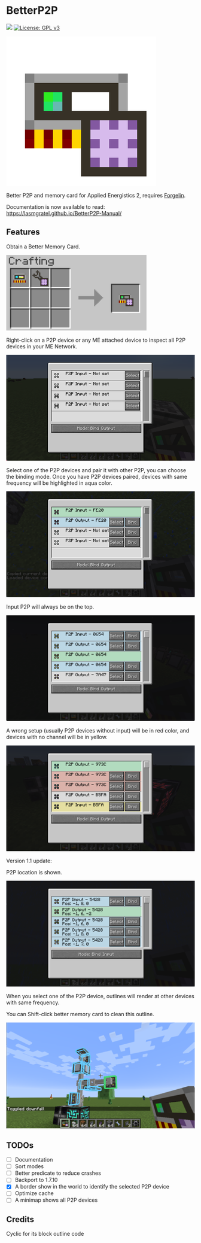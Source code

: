 # BetterP2P

![](https://cf.way2muchnoise.eu/versions/538092.svg) [![License: GPL v3](https://img.shields.io/badge/License-GPLv3-blue.svg)](https://www.gnu.org/licenses/gpl-3.0) 

![logo](logo.png)

Better P2P and memory card for Applied Energistics 2, requires [Forgelin](https://www.curseforge.com/minecraft/mc-mods/shadowfacts-forgelin).

Documentation is now available to read: <https://lasmgratel.github.io/BetterP2P-Manual/>

## Features

Obtain a Better Memory Card.

![](img/showcase0.png)

Right-click on a P2P device or any ME attached device to inspect all P2P devices in your ME Network.

![](img/showcase1.png)

Select one of the P2P devices and pair it with other P2P, you can choose the binding mode. Once you have P2P devices paired, devices with same frequency will be highlighted in aqua color.

![](img/showcase2.png)

Input P2P will always be on the top.

![](img/showcase3.png)

A wrong setup (usually P2P devices without input) will be in red color, and devices with no channel will be in yellow.

![](img/showcase4.png)

Version 1.1 update:

P2P location is shown.

![](img/showcase5.png)

When you select one of the P2P device, outlines will render at other devices with same frequency.

You can Shift-click better memory card to clean this outline.

![](img/showcase6.png)

## TODOs

- [ ] Documentation
- [ ] Sort modes
- [ ] Better predicate to reduce crashes
- [ ] Backport to 1.7.10
- [X] A border show in the world to identify the selected P2P device
- [ ] Optimize cache
- [ ] A minimap shows all P2P devices

## Credits

Cyclic for its block outline code
